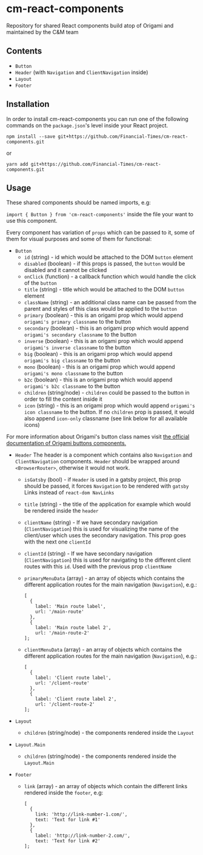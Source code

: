 # cm-react-components
Repository for shared React components build atop of Origami and maintained by the C&amp;M team

## Contents

- `Button`
- `Header` (with `Navigation` and `ClientNavigation` inside)
- `Layout`
- `Footer`

## Installation
In order to install cm-react-components you can run one of the following commands on the `package.json`'s level inside your React project.

```npm install --save git+https://github.com/Financial-Times/cm-react-components.git```

or

```yarn add git+https://github.com/Financial-Times/cm-react-components.git```

## Usage

These shared components should be named imports, e.g:

```import { Button } from 'cm-react-components'``` inside the file your want to use this component.

Every component has variation of `props` which can be passed to it, some of them for visual purposes and some of them for functional:

- `Button`
  - `id` (string) - id which would be attached to the DOM `button` element
  - `disabled` (boolean) - if this props is passed, the `button` would be disabled and it cannot be clicked
  - `onClick` (function) - a callback function which would handle the click of the `button`
  - `title` (string) - title which would be attached to the DOM `button` element
  - `className` (string) - an additional class name can be passed from the parent and styles of this class would be applied to the `button`
  - `primary` (boolean) - this is an origami prop which would append `origami's primary classname` to the button
  - `secondary` (boolean) - this is an origami prop which would append `origami's secondary classname` to the button
  - `inverse` (boolean) - this is an origami prop which would append `origami's inverse classname` to the button
  - `big` (boolean) - this is an origami prop which would append `origami's big classname` to the button
  - `mono` (boolean) - this is an origami prop which would append `origami's mono classname` to the button
  - `b2c` (boolean) - this is an origami prop which would append `origami's b2c classname` to the button
  - `children` (string/node) - `children` could be passed to the button in order to fill the content inside it 
  - `icon` (string) - this is an origami prop which would append `origami's icon classname` to the button. If no `children` prop is passed, it would also append `icon-only` classname (see link below for all available icons)

For more information about Origami's button class names visit [the official documentation of Origami buttons components.](https://registry.origami.ft.com/components/o-buttons)

- `Header`
The header is a component which contains also `Navigation` and `ClientNavigation` components.
`Header` should be wrapped around `<BrowserRouter>`, otherwise it would not work.
  - `isGatsby` (bool) - if `Header` is used in a gatsby project, this prop should be passed, it forces `Navigation` to be rendered with `gatsby` Links instead of `react-dom NavLinks` 
  - `title` (string) - the title of the application for example which would be rendered inside the `header`
  - `clientName` (string) - If we have secondary navigation (`ClientNavigation`) this is used for visualizing the name of the client/user which uses the secondary navigation. This prop goes with the next one `clientId`
  - `clientId` (string) - If we have secondary navigation (`ClientNavigation`) this is used for navigating to the different client routes with this `id`. Used with the previous prop `clientName`
  - `primaryMenuData` (array) - an array of objects which contains the different application routes for the main navigation (`Navigation`), e.g.:
  
      ```
    [
        {
          label: 'Main route label',
          url: '/main-route'
        },
        {
          label: 'Main route label 2',
          url: '/main-route-2'
    ];
    ```
  - `clientMenuData` (array) - an array of objects which contains the different application routes for the main navigation (`Navigation`), e.g.:
  
      ```
    [
        {
          label: 'Client route label',
          url: '/client-route'
        },
        {
          label: 'Client route label 2',
          url: '/client-route-2'
    ];
    ```
    
- `Layout`
  - `children` (string/node) - the components rendered inside the `Layout`
  
- `Layout.Main`
  - `children` (string/node) - the components rendered inside the `Layout.Main`
  
- `Footer`
  - `link` (array) - an array of objects which contain the different links rendered inside the `footer`, e.g:
  
    ```
    [
      {
        link: 'http://link-number-1.com/',
        text: 'Text for link #1'
      },
      {
        label: 'http://link-number-2.com/',
        text: 'Text for link #2'
    ];
    ```
  
